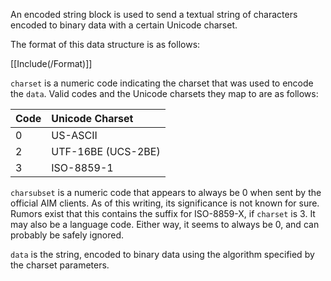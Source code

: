 An encoded string block is used to send a textual string of characters encoded to binary data with a certain Unicode charset.

The format of this data structure is as follows:

[[Include(/Format)]]

`charset` is a numeric code indicating the charset that was used to encode the `data`. Valid codes and the Unicode charsets they map to are as follows:

| Code | Unicode Charset |
|:-----|:----------------|
| 0    | US-ASCII        |
| 2    | UTF-16BE (UCS-2BE) |
| 3    | ISO-8859-1      |

`charsubset` is a numeric code that appears to always be 0 when sent by the official AIM clients. As of this writing, its significance is not known for sure. Rumors exist that this contains the suffix for ISO-8859-X, if `charset` is 3. It may also be a language code. Either way, it seems to always be 0, and can probably be safely ignored.

`data` is the string, encoded to binary data using the algorithm specified by the charset parameters.